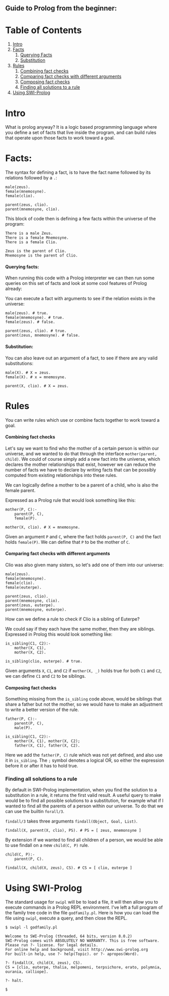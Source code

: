 
## Guide to Prolog from the beginner:

# Table of Contents
1. [Intro](#intro)
2. [Facts](#facts)
    1. [Querying Facts](#querying-facts)
    2. [Substitution](#substitution)
3. [Rules](#rules)
    1. [Combining fact checks](#combining-fact-checks)
    2. [Comparing fact checks with different arguments](#comparing-fact-checks-with-different-arguments)
    3. [Composing fact checks](#composing-fact-checks)
    4. [Finding all solutions to a rule](#finding-all-solutions-to-a-rule)
4. [Using SWI-Prolog](#using-swi-prolog)

Intro
======

What is prolog anyway? It is a logic based programming language where you define a set of facts that live inside the program, and can build rules that operate upon those facts to work toward a goal.

Facts:
======
The syntax for defining a fact, is to have the fact name followed by its relations followed by a `.`:

```
male(zeus).
female(mnemosyne).
female(clio).

parent(zeus, clio).
parent(mnemosyne, clio).
```

This block of code then is defining a few facts within the universe of the program:

```
There is a male Zeus.
There is a female Mnemosyne.
There is a female Clio.

Zeus is the parent of Clio.
Mnemosyne is the parent of Clio.
```

#### Querying facts:
When running this code with a Prolog interpreter we can then run some queries on this set of facts and look at some cool features of Prolog already:

You can execute a fact with arguments to see if the relation exists in the universe:
```
male(zeus). # true.
female(mnemosyne). # true.
female(zeus). # false.

parent(zeus, clio). # true.
parent(zeus, mnemosyne). # false.
```

#### Substitution:
You can also leave out an argument of a fact, to see if there are any valid substitutions:

```
male(X). # X = zeus.
female(X). # x = mnemosyne.

parent(X, clio). # X = zeus.
```

Rules
======
You can write rules which use or combine facts together to work toward a goal.


#### Combining fact checks

Let's say we want to find who the mother of a certain person is within our universe, and we wanted to do that through the interface `mother(parent, child)`. We could of course simply add a new fact into the universe, which declares the mother relationships that exist, however we can reduce the number of facts we have to declare by writing facts that can be possibly computed from existing relationships into these rules.

We can logically define a mother to be a parent of a child, who is also the female parent.

Expressed as a Prolog rule that would look something like this:
```
mother(P, C):-
    parent(P, C),
    female(P).

mother(X, clio). # X = mnemosyne.
```

Given an argument `P` and `C`, where the fact holds `parent(P, C)` and the fact holds `female(P)`. We can define that `P` to be the mother of `C`.


#### Comparing fact checks with different arguments

Clio was also given many sisters, so let's add one of them into our universe:

```
male(zeus).
female(mnemosyne).
female(clio).
female(euterpe).

parent(zeus, clio).
parent(mnemosyne, clio).
parent(zeus, euterpe).
parent(mnemosyne, euterpe).
```

How can we define a rule to check if Clio is a sibling of Euterpe?

We could say if they each have the same mother, then they are siblings. Expressed in Prolog this would look something like:
```
is_sibling(C1, C2):-
    mother(X, C1),
    mother(X, C2).

is_sibling(clio, euterpe). # true.
```
Given arguments `X`, `C1`, and `C2` if `mother(X, _)` holds true for both `C1` and `C2`, we can define `C1` and `C2` to be siblings.

#### Composing fact checks

Something missing from the `is_sibling` code above, would be siblings that share a father but not the mother, so we would have to make an adjustment to write a better version of the rule.

```
father(P, C):-
    parent(P, C),
    male(P).

is_sibling(C1, C2):-
    mother(X, C1), mother(X, C2);
    father(X, C1), father(X, C2).
```

Here we add the `father(P, C)` rule which was not yet defined, and also use it in `is_sibling`. The `;` symbol denotes a logical OR, so either the expression before it or after it has to hold true.

### Finding all solutions to a rule

By default in SWI-Prolog implementation, when you find the solution to a substitution in a rule, it returns the first valid result. A useful query to make would be to find all possible solutions to a substitution, for example what if I wanted to find all the parents of a person within our universe. To do that we can use the builtin `forall/3`.

`findall/3` takes three arguments `findall(Object, Goal, List)`.

```
findall(X, parent(X, clio), PS). # PS = [ zeus, mnemonsyne ]
```

By extension if we wanted to find all children of a person, we would be able to use findall on a new `child(C, P)` rule.

```
child(C, P):-
    parent(P, C).

findall(X, child(X, zeus), CS). # CS = [ clio, euterpe ]
```

Using SWI-Prolog
======
The standard usage for `swipl` will be to load a file, it will then allow you to execute commands in a Prolog REPL environment. I've left a full program of the family tree code in the file `godfamily.pl`. Here is how you can load the file using `swipl`, execute a query, and then close the REPL.

```
$ swipl -l godfamily.pl

Welcome to SWI-Prolog (threaded, 64 bits, version 8.0.2)
SWI-Prolog comes with ABSOLUTELY NO WARRANTY. This is free software.
Please run ?- license. for legal details.
For online help and background, visit http://www.swi-prolog.org
For built-in help, use ?- help(Topic). or ?- apropos(Word).

?- findall(X, child(X, zeus), CS).
CS = [clio, euterpe, thalia, melpomeni, terpsichore, erato, polymnia, ourania, calliope].

?- halt.

$
```